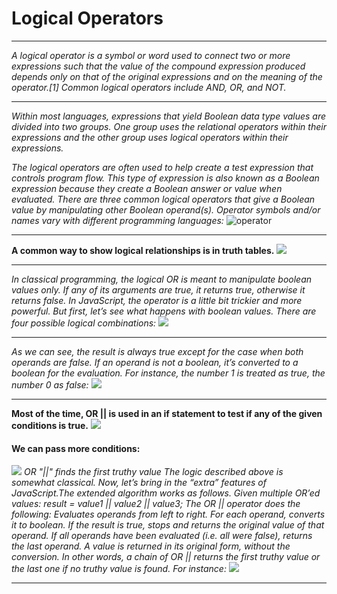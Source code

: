 # Logical Operators
***
_A logical operator is a symbol or word used to connect two or more expressions such that the value of the compound expression produced depends only on that of the original expressions and on the meaning of the operator.[1] Common logical operators include AND, OR, and NOT._
***
_Within most languages, expressions that yield Boolean data type values are divided into two groups. One group uses the relational operators within their expressions and the other group uses logical operators within their expressions._

_The logical operators are often used to help create a test expression that controls program flow. This type of expression is also known as a Boolean expression because they create a Boolean answer or value when evaluated. There are three common logical operators that give a Boolean value by manipulating other Boolean operand(s). Operator symbols and/or names vary with different programming languages:_
![operator](https://i.ibb.co/gSYK0Z3/3.png)
***
**A common way to show logical relationships is in truth tables.**
![](https://i.ibb.co/p0PsjDL/4.png)
***
_In classical programming, the logical OR is meant to manipulate boolean values only. If any of its arguments are true, it returns true, otherwise it returns false.
In JavaScript, the operator is a little bit trickier and more powerful. But first, let’s see what happens with boolean values.
There are four possible logical combinations:_
![](https://i.ibb.co/FBWLs34/8.png)
***


_As we can see, the result is always true except for the case when both operands are false.
If an operand is not a boolean, it’s converted to a boolean for the evaluation.
For instance, the number 1 is treated as true, the number 0 as false:_
![](https://i.ibb.co/pbs8RPv/5.png)

***
**Most of the time, OR || is used in an if statement to test if any of the given conditions is true.**
![](https://i.ibb.co/Fzt7cLh/7.png)
#### We can pass more conditions:
![](https://i.ibb.co/rdSgLLy/66.png)
_OR "||" finds the first truthy value
The logic described above is somewhat classical. Now, let’s bring in the “extra” features of JavaScript.The extended algorithm works as follows. Given multiple OR’ed values:
result = value1 || value2 || value3;
The OR || operator does the following:
Evaluates operands from left to right.
For each operand, converts it to boolean. If the result is true, stops and returns the original value of that operand.
If all operands have been evaluated (i.e. all were false), returns the last operand.
A value is returned in its original form, without the conversion.
In other words, a chain of OR || returns the first truthy value or the last one if no truthy value is found.
For instance:_
![](https://i.ibb.co/GHn0yG9/9.png)
*** 
<!-- ![](https://i.ibb.co/sWFFsQs/6.png) -->